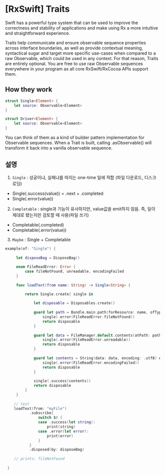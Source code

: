 # [RxSwift] Traits

Swift has a powerful type system that can be used to improve the correctness and stability of applications and make using Rx a more intuitive and straightforward experience.

Traits help communicate and ensure observable sequence properties across interface boundaries, as well as provide contextual meaning, syntactical sugar and target more specific use-cases when compared to a raw Observable, which could be used in any context. For that reason, Traits are entirely optional. You are free to use raw Observable sequences everywhere in your program as all core RxSwift/RxCocoa APIs support them.

## How they work

```swift
struct Single<Element> {
    let source: Observable<Element>
}

struct Driver<Element> {
    let source: Observable<Element>
}
```

You can think of them as a kind of builder pattern implementation for Observable sequences. When a Trait is built, calling .asObservable() will transform it back into a vanilla observable sequence.

## 설명

1. `Single` : 성공이냐, 실패냐를 따지는 one-time 일에 적합 (파일 다운로드, 디스크로딩)

 - Single(.success(value)) = .next + .completed
 - Single(.error(value))
 
2. `Completable` : single과 기능이 유사하지만, value값을 emit하지 않음. 즉, 일이 제대로 됐는지만 검토할 때 사용(파일 쓰기)

- Completable(.completed)
- Completable(.error(value))
 
3. `Maybe` : Single + Completable

```swift
example(of: "Single") {
     
     let disposeBag = DisposeBag()
     
     enum FileReadError: Error {
         case fileNotFound, unreadable, encodingFailed
     }
     
     func loadText(from name: String) -> Single<String> {

         return Single.create{ single in
             
             let disposable = Disposables.create()
             
             guard let path = Bundle.main.path(forResource: name, ofType: "txt") else {
                 single(.error(FileReadError.fileNotFound))
                 return disposable
             }
             
             guard let data = FileManager.default.contents(atPath: path) else {
                 single(.error(FileReadError.unreadable))
                 return disposable
             }
             
             guard let contents = String(data: data, encoding: .utf8) else {
                 single(.error(FileReadError.encodingFailed))
                 return disposable
             }
             
             single(.success(contents))
             return disposable
         }
     }
    
    // test
    loadText(from: "myFile")
           .subscribe{
               switch $0 {
               case .success(let string):
                   print(string)
               case .error(let error):
                   print(error)
               }
           }
           .disposed(by: disposeBag)
    
    // prints: fileNotFound
    
 }
```